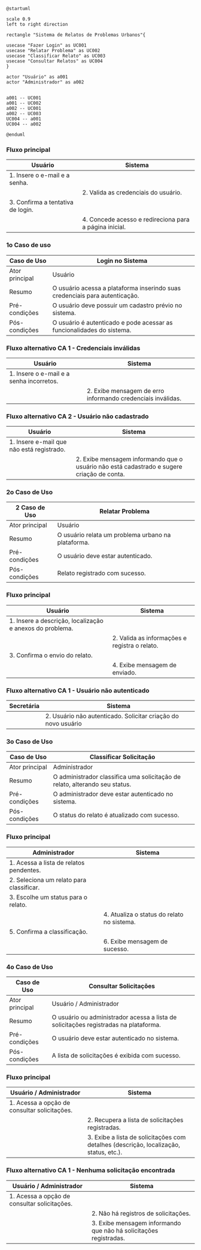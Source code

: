 ```plantuml
@startuml

scale 0.9
left to right direction

rectangle "Sistema de Relatos de Problemas Urbanos"{

usecase "Fazer Login" as UC001
usecase "Relatar Problema" as UC002
usecase "Classificar Relato" as UC003
usecase "Consultar Relatos" as UC004
}

actor "Usuário" as a001
actor "Administrador" as a002


a001 -- UC001
a001 -- UC002
a002 -- UC001
a002 -- UC003
UC004 -- a001
UC004 -- a002

@enduml
```


### Fluxo principal

| Usuário    | Sistema      |
| ------------- | ------------- |
| 1. Insere o e-mail e a senha. |   |
|  | 2. Valida as credenciais do usuário. |
| 3. Confirma a tentativa de login. | |
|  | 4. Concede acesso e redireciona para a página inicial. |

### 1o Caso de uso
| Caso de Uso      | Login no Sistema |
| ------------- | ------------- |
| Ator principal | Usuário |
| Resumo | O usuário acessa a plataforma inserindo suas credenciais para autenticação. |
| Pré-condições | O usuário deve possuir um cadastro prévio no sistema. |
| Pós-condições | O usuário é autenticado e pode acessar as funcionalidades do sistema. |

### Fluxo alternativo CA 1 - Credenciais inválidas

| Usuário      | Sistema      |
| ------------- | ------------- |
| 1. Insere o e-mail e a senha incorretos. |   |
|  | 2. Exibe mensagem de erro informando credenciais inválidas. |

### Fluxo alternativo CA 2 - Usuário não cadastrado

| Usuário      | Sistema      |
| ------------- | ------------- |
| 1. Insere e-mail que não está registrado. |   |
|  | 2. Exibe mensagem informando que o usuário não está cadastrado e sugere criação de conta. |

### 2o Caso de Uso 

|2 Caso de Uso      | Relatar Problema |
| ------------- | ------------- |
| Ator principal |Usuário|
| Resumo | O usuário relata um problema urbano na plataforma. |
|Pré-condições | O usuário deve estar autenticado.|
|Pós-condições | Relato registrado com sucesso. |

### Fluxo principal

| Usuário    | Sistema      |
| ------------- | ------------- |
| 1. Insere a descrição, localização e anexos do problema. |   |
|  | 2. Valida as informações e registra o relato. |
|3. Confirma o envio do relato.| |
|| 4. Exibe mensagem de enviado.|

### Fluxo alternativo CA 1 - Usuário não autenticado

| Secretária      | Sistema      |
| ------------- | ------------- |
| | 2. Usuário não autenticado. Solicitar criação do novo usuário|

### 3o Caso de Uso

| Caso de Uso      | Classificar Solicitação |
| ------------- | ------------- |
| Ator principal | Administrador |
| Resumo | O administrador classifica uma solicitação de relato, alterando seu status. |
| Pré-condições | O administrador deve estar autenticado no sistema. |
| Pós-condições | O status do relato é atualizado com sucesso. |

### Fluxo principal

| Administrador    | Sistema      |
| ------------- | ------------- |
| 1. Acessa a lista de relatos pendentes. |   |
| 2. Seleciona um relato para classificar. |   |
| 3. Escolhe um status para o relato. |   |
|  | 4. Atualiza o status do relato no sistema. |
| 5. Confirma a classificação. |   |
|  | 6. Exibe mensagem de sucesso. |

### 4o Caso de Uso
| Caso de Uso      | Consultar Solicitações |
| ------------- | ------------- |
| Ator principal | Usuário / Administrador |
| Resumo | O usuário ou administrador acessa a lista de solicitações registradas na plataforma. |
| Pré-condições | O usuário deve estar autenticado no sistema. |
| Pós-condições | A lista de solicitações é exibida com sucesso. |

### Fluxo principal

| Usuário / Administrador    | Sistema      |
| ------------- | ------------- |
| 1. Acessa a opção de consultar solicitações. |   |
|  | 2. Recupera a lista de solicitações registradas. |
|  | 3. Exibe a lista de solicitações com detalhes (descrição, localização, status, etc.). |

### Fluxo alternativo CA 1 - Nenhuma solicitação encontrada

| Usuário / Administrador      | Sistema      |
| ------------- | ------------- |
| 1. Acessa a opção de consultar solicitações. |   |
|  | 2. Não há registros de solicitações. |
|  | 3. Exibe mensagem informando que não há solicitações registradas. |
